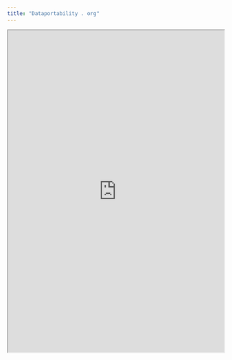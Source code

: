```yaml
---
title: "Dataportability . org"
---
```



<iframe height="750" width="100%" src="https://ewelton.github.io/ktest/wiki.html#Dataportability%20.%20org"></iframe>
